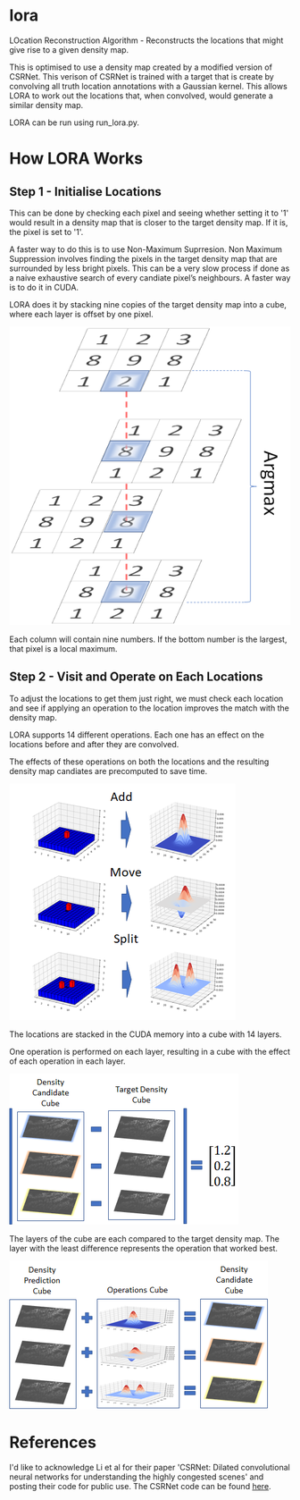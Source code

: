 # lora
LOcation Reconstruction Algorithm - Reconstructs the locations that might give rise to a given density map.

This is optimised to use a density map created by a modified version of CSRNet. This verison of CSRNet is trained with a target that is create by convolving all truth location annotations with a Gaussian kernel. This allows LORA to work out the locations that, when convolved, would generate a similar density map.

LORA can be run using run_lora.py.

# How LORA Works

## Step 1 - Initialise Locations
This can be done by checking each pixel and seeing whether setting it to '1' would result in a density map that is closer to the target density map. If it is, the pixel is set to '1'.

A faster way to do this is to use Non-Maximum Suprresion. Non Maximum Suppression involves finding the pixels in the target density map that are surrounded by less bright pixels. This can be a very slow process if done as a naive exhaustive search of every candiate pixel’s neighbours. A faster way is to do it in CUDA.

LORA does it by stacking nine copies of the target density map into a cube, where each layer is offset by one pixel.

![alt text](images/stacked_non_max_suppression.png "Non-Maximum Suppression through stacking density maps")

Each column will contain nine numbers. If the bottom number is the largest, that pixel is a local maximum.

## Step 2 - Visit and Operate on Each Locations

To adjust the locations to get them just right, we must check each location and see if applying an operation to the location improves the match with the density map.

LORA supports 14 different operations. Each one has an effect on the locations before and after they are convolved.

The effects of these operations on both the locations and the resulting density map candiates are precomputed to save time.

![alt text](images/lora_example_operations.png "Location and Density Map Candiate Operation Effect Tensors")

The locations are stacked in the CUDA memory into a cube with 14 layers.

One operation is performed on each layer, resulting in a cube with the effect of each operation in each layer.

![alt text](images/lora_evaluate_operation.png "Evaluating the Density Candidate Tensors")

The layers of the cube are each compared to the target density map. The layer with the least difference represents the operation that worked best.

![alt text](images/lora_perform_operation.png "Performing operations on a location")

# References

I'd like to acknowledge Li et al for their paper 'CSRNet: Dilated convolutional neural networks for understanding the highly congested scenes' and posting their code for public use. The CSRNet code can be found [here](https://github.com/leeyeehoo/CSRNet-pytorch).
